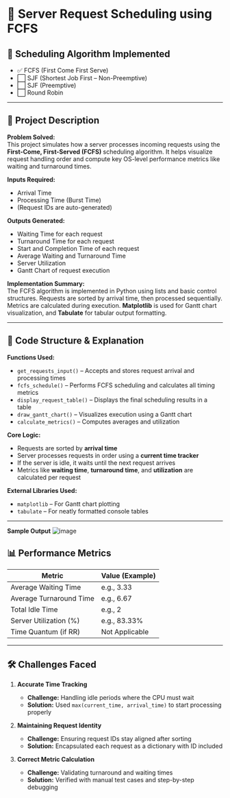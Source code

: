 
# 🧠 Server Request Scheduling using FCFS

## 🔧 Scheduling Algorithm Implemented

- ✅ FCFS (First Come First Serve)  
- ⬜ SJF (Shortest Job First – Non-Preemptive)  
- ⬜ SJF (Preemptive)  
- ⬜ Round Robin  

---

## 📄 Project Description

**Problem Solved:**  
This project simulates how a server processes incoming requests using the **First-Come, First-Served (FCFS)** scheduling algorithm. It helps visualize request handling order and compute key OS-level performance metrics like waiting and turnaround times.

**Inputs Required:**  
- Arrival Time  
- Processing Time (Burst Time)  
- (Request IDs are auto-generated)

**Outputs Generated:**  
- Waiting Time for each request  
- Turnaround Time for each request  
- Start and Completion Time of each request  
- Average Waiting and Turnaround Time  
- Server Utilization  
- Gantt Chart of request execution

**Implementation Summary:**  
The FCFS algorithm is implemented in Python using lists and basic control structures. Requests are sorted by arrival time, then processed sequentially. Metrics are calculated during execution. **Matplotlib** is used for Gantt chart visualization, and **Tabulate** for tabular output formatting.

---

## 🧾 Code Structure & Explanation

**Functions Used:**

- `get_requests_input()` – Accepts and stores request arrival and processing times  
- `fcfs_schedule()` – Performs FCFS scheduling and calculates all timing metrics  
- `display_request_table()` – Displays the final scheduling results in a table  
- `draw_gantt_chart()` – Visualizes execution using a Gantt chart  
- `calculate_metrics()` – Computes averages and utilization  

**Core Logic:**

- Requests are sorted by **arrival time**  
- Server processes requests in order using a **current time tracker**  
- If the server is idle, it waits until the next request arrives  
- Metrics like **waiting time**, **turnaround time**, and **utilization** are calculated per request  

**External Libraries Used:**

- `matplotlib` – For Gantt chart plotting  
- `tabulate` – For neatly formatted console tables  

---
**Sample Output**
![image](https://github.com/user-attachments/assets/61211abb-32d7-4475-a6ea-7cea116203f1)

## 📊 Performance Metrics

| Metric                    | Value (Example) |
|--------------------------|-----------------|
| Average Waiting Time     | e.g., 3.33       |
| Average Turnaround Time  | e.g., 6.67       |
| Total Idle Time          | e.g., 2          |
| Server Utilization (%)   | e.g., 83.33%     |
| Time Quantum (if RR)     | Not Applicable  |

---

## 🛠 Challenges Faced

1. **Accurate Time Tracking**  
   - **Challenge:** Handling idle periods where the CPU must wait  
   - **Solution:** Used `max(current_time, arrival_time)` to start processing properly  

2. **Maintaining Request Identity**  
   - **Challenge:** Ensuring request IDs stay aligned after sorting  
   - **Solution:** Encapsulated each request as a dictionary with ID included  

3. **Correct Metric Calculation**  
   - **Challenge:** Validating turnaround and waiting times  
   - **Solution:** Verified with manual test cases and step-by-step debugging  
